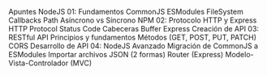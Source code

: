 Apuntes NodeJS
01: Fundamentos
CommonJS
ESModules
FileSystem
Callbacks
Path
Asíncrono vs Síncrono
NPM
02: Protocolo HTTP y Express
HTTP Protocol
Status Code
Cabeceras
Buffer
Express
Creación de API
03: RESTful API
Principios y fundamentos
Métodos (GET, POST, PUT, PATCH)
CORS
Desarrollo de API
04: NodeJS Avanzado
Migración de CommonJS a ESModules
Importar archivos JSON (2 formas)
Router (Express)
Modelo-Vista-Controlador (MVC)
